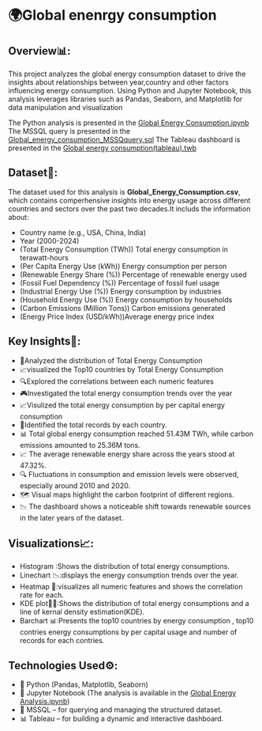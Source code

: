 # 🌍Global enenrgy consumption

## Overview📊:

This project analyzes the global energy consumption dataset to drive the insights about relationships between year,country and other factors influencing energy consumption. Using Python and Jupyter Notebook, this analysis leverages libraries such as Pandas, Seaborn, and Matplotlib for data manipulation and visualization

The  Python analysis is presented in the  [Global Energy Consumption.ipynb](Global_Energy_Consumption.ipynb)
The MSSQL query is presented in the  [Global_energy_consumption_MSSQquery.sql](https://github.com/yangggmingyuan/Global-Energy-Consumption/blob/main/Global_energy_consumption_MSSQL%20_query.sql)
The  Tableau dashboard is presented in the [Global energy consumption(tableau).twb](https://github.com/yangggmingyuan/Global-Energy-Consumption/blob/main/Global%20energy%20consumption(tableau).twb)

## Dataset📂:
The dataset used for this analysis is **Global_Energy_Consumption.csv**, which contains comperhensive insights into energy usage across different countries and sectors over the past two decades.It includs the information about:

* Country name (e.g., USA, China, India)
* Year (2000-2024)
* (Total Energy Consumption (TWh)) Total energy consumption in terawatt-hours
* (Per Capita Energy Use (kWh)) Energy consumption per person
* (Renewable Energy Share (%)) Percentage of renewable energy used
* (Fossil Fuel Dependency (%)) Percentage of fossil fuel usage
* (Industrial Energy Use (%)) Energy consumption by industries
* (Household Energy Use (%)) Energy consumption by households
* (Carbon Emissions (Million Tons)) Carbon emissions generated
* (Energy Price Index (USD/kWh))Average energy price index

## Key Insights🔑:
* 🚀Analyzed the distribution of Total Energy Consumption
* 📈visualized the Top10 countries by Total Energy Consumption
* 🔍Explored the correlations between each numeric features
* 🎮Investigated the total energy consumption trends over the year
* 📈Visulized the total energy consumption by per capital energy consumption
* 🚀Identified the total records by each country.
* 📊 Total global energy consumption reached 51.43M TWh, while carbon emissions amounted to 25.36M tons.
* 📈 The average renewable energy share across the years stood at 47.32%.
* 🔍 Fluctuations in consumption and emission levels were observed, especially around 2010 and 2020.
* 🗺️ Visual maps highlight the carbon footprint of different regions.
* 📉 The dashboard shows a noticeable shift towards renewable sources in the later years of the dataset.

## Visualizations📈:
* Histogram :Shows the distribution of total energy consumptions.
* Linechart 📉:displays the energy consumption trends over the year.
* Heatmap 🚀:visualizes all numeric features and shows the correlation rate for each.
* KDE plot🧑‍💻:Shows the distribution of total energy consumptions and a line of kernal density estimation(KDE).
* Barchart 📊:Presents the top10 countries by energy consumption , top10 contries energy consumptions by per capital usage and number of records for each contries.

## Technologies Used⚙️:
* 🐍 Python (Pandas, Matplotlib, Seaborn)
* 📓 Jupyter Notebook (The analysis is available in the [Global Energy Analysis.ipynb](Global_Energy_Consumption.ipynb))
* 🐘 MSSQL – for querying and managing the structured dataset.
* 📊 Tableau – for building a dynamic and interactive dashboard.





